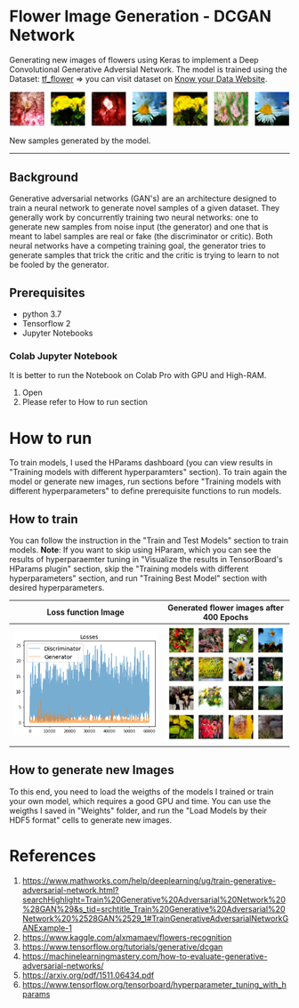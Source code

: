 # Flower Image Generation - DCGAN Network

Generating new images of flowers using Keras to implement a Deep Convolutional Generative Adversial Network. 
The model is trained using the Dataset: [tf_flower](https://www.tensorflow.org/datasets/catalog/tf_flowers) ⇒ you can visit dataset on [Know your Data Website](https://knowyourdata-tfds.withgoogle.com//#tab=STATS&dataset=tf_flowers).

<img class="flower-img" src="./Images/generated_images.png">

New samples generated by the model.


---

## Background 

Generative adversarial networks (GAN's) are an architecture designed to train a neural network to generate novel samples of a given dataset. They generally work by concurrently training two neural networks: one to generate new samples from noise input (the generator) and one that is meant to label samples are real or fake (the discriminator or critic). Both neural networks have a competing training goal, the generator tries to generate samples that trick the critic and the critic is trying to learn to not be fooled by the generator.

## Prerequisites
* python 3.7
* Tensorflow 2
* Jupyter Notebooks

### Colab Jupyter Notebook
It is better to run the Notebook on Colab Pro with GPU and High-RAM.
1. Open
1. Please refer to How to run section

# How to run

To train models, I used the HParams dashboard (you can view results in "Training models with different hyperparamters" section). To train again the model or generate new images, run sections before "Training models with different hyperparameters" to define prerequisite functions to run models.

## How to train
You can follow the instruction in the "Train and Test Models" section to train models.
**Note**: If you want to skip using HParam, which you can see the results of hyperparaemter tuning in "Visualize the results in TensorBoard's HParams plugin" section, skip the "Training models with different hyperparameters" section, and run "Training Best Model" section with desired hyperparameters.



|Loss function Image    |Generated flower images after 400 Epochs |
:-------------------------:|:-------------------------:
<img class="loss-img" src="./Images/index.png">|<img class="training_phase" src="./Images/training_phase_images.png">


## How to generate new Images
To this end, you need to load the weigths of the models I trained or train your own model, which requires a good GPU and time. You can use the weigths I saved in "Weights" folder, and run the "Load Models by their HDF5 format" cells to generate new images.



# References
1. https://www.mathworks.com/help/deeplearning/ug/train-generative-adversarial-network.html?searchHighlight=Train%20Generative%20Adversarial%20Network%20%28GAN%29&s_tid=srchtitle_Train%20Generative%20Adversarial%20Network%20%2528GAN%2529_1#TrainGenerativeAdversarialNetworkGANExample-1
2. https://www.kaggle.com/alxmamaev/flowers-recognition
3. https://www.tensorflow.org/tutorials/generative/dcgan
4. https://machinelearningmastery.com/how-to-evaluate-generative-adversarial-networks/
5. https://arxiv.org/pdf/1511.06434.pdf
6. https://www.tensorflow.org/tensorboard/hyperparameter_tuning_with_hparams

